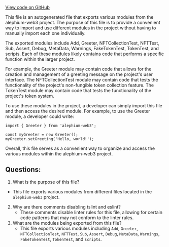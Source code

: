 [View code on GitHub](https://github.com/alephium/alephium-web3/artifacts/ts/index.ts)

This file is an autogenerated file that exports various modules from the alephium-web3 project. The purpose of this file is to provide a convenient way to import and use different modules in the project without having to manually import each one individually. 

The exported modules include Add, Greeter, NFTCollectionTest, NFTTest, Sub, Assert, Debug, MetaData, Warnings, FakeTokenTest, TokenTest, and scripts. Each of these modules likely contains code that performs a specific function within the larger project. 

For example, the Greeter module may contain code that allows for the creation and management of a greeting message on the project's user interface. The NFTCollectionTest module may contain code that tests the functionality of the project's non-fungible token collection feature. The TokenTest module may contain code that tests the functionality of the project's token system. 

To use these modules in the project, a developer can simply import this file and then access the desired module. For example, to use the Greeter module, a developer could write:

```
import { Greeter } from 'alephium-web3';

const myGreeter = new Greeter();
myGreeter.setGreeting('Hello, world!');
```

Overall, this file serves as a convenient way to organize and access the various modules within the alephium-web3 project.
## Questions: 
 1. What is the purpose of this file?
   - This file exports various modules from different files located in the `alephium-web3` project.
2. Why are there comments disabling tslint and eslint?
   - These comments disable linter rules for this file, allowing for certain code patterns that may not conform to the linter rules.
3. What are the modules being exported from this file?
   - This file exports various modules including `Add`, `Greeter`, `NFTCollectionTest`, `NFTTest`, `Sub`, `Assert`, `Debug`, `MetaData`, `Warnings`, `FakeTokenTest`, `TokenTest`, and `scripts`.